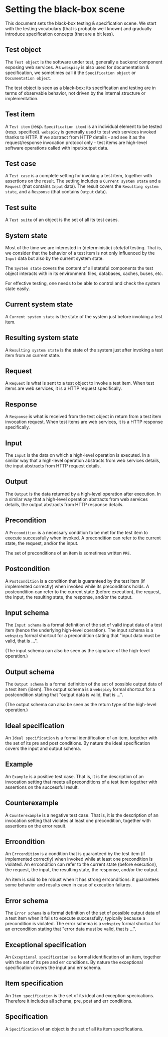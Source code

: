# Setting the black-box scene

This document sets the black-box testing & specification scene. We start with the testing vocabulary (that is probably well known) and gradually introduce specification concepts (that are a bit less).

## Test object

The `Test object` is the software under test, generally a backend component exposing web services. As `webspicy` is also used for documentation & specification, we sometimes call it the `Specification object` or `Documentation object`.

The test object is seen as a black-box: its specification and testing are in terms of observable behavior, not driven by the internal structure or implementation.

## Test item

A `Test item` (resp. `Specification item`) is an individual element to be tested (resp. specified). `webspicy` is generally used to test web services invoked thanks to HTTP. If we abstract from HTTP details - and see it as the request/response invocation protocol only - test items are high-level software operations called with input/output data.

## Test case

A `Test case` is a complete setting for invoking a test item, together with assertions on the result. The setting includes a `Current system state` and a `Request` (that contains `Input` data). The result covers the `Resulting system state`, and a `Response` (that contains `Output` data).

## Test suite

A `Test suite` of an object is the set of all its test cases.

## System state

Most of the time we are interested in (deterministic) *stateful* testing. That is, we consider that the behavior of a test item is not only influenced by the `Input` data but also by the current system state.

The `System state` covers the content of all stateful components the test object interacts with in its environment: files, databases, caches, buses, etc.

For effective testing, one needs to be able to control and check the system state easily.

## Current system state

A `Current system state` is the state of the system just before invoking a test item.

## Resulting system state

A `Resulting system state` is the state of the system just after invoking a test item from an current state.

## Request

A `Request` is what is sent to a test object to invoke a test item. When test items are web services, it is a HTTP request specifically.

## Response

A `Response` is what is received from the test object in return from a test item invocation request. When test items are web services, it is a HTTP response specifically.

## Input

The `Input` is the data on which a high-level operation is executed. In a similar way that a high-level operation abstracts from web services details, the input abstracts from HTTP request details.

## Output

The `Output` is the data returned by a high-level operation after execution. In a similar way that a high-level operation abstracts from web services details, the output abstracts from HTTP response details.

## Precondition

A `Precondition` is a necessary condition to be met for the test item to execute successfully when invoked. A precondition can refer to the current state, the request, and/or the input.

The set of preconditions of an item is sometimes written `PRE`.

## Postcondition

A `Postcondition` is a condition that is guaranteed by the test item (if implemented correctly) when invoked while its preconditions holds. A postcondition can refer to the current state (before execution), the request,  the input, the resulting state, the response, and/or the output.

## Input schema

The `Input schema` is a formal definition of the set of valid input data of a test item (hence the underlying high-level operation). The input schema is a `webspicy` formal shortcut for a precondition stating that "input data must be valid, that is ...".

(The input schema can also be seen as the signature of the high-level operation.)

## Output schema

The `Output schema` is a formal definition of the set of possible output data of a test item (idem). The output schema is a `webspicy` formal shortcut for a postcondition stating that "output data is valid, that is ...".

(The output schema can also be seen as the return type of the high-level operation.)

## Ideal specification

An `Ideal specification` is a formal identification of an item, together with the set of its pre and post conditions. By nature the ideal specification covers the input and output schema.

## Example

An `Example` is a positive test case. That is, it is the description of an invocation setting that meets all preconditions of a test item together with assertions on the successful result.

## Counterexample

A `Counterexample` is a negative test case. That is, it is the description of an invocation setting that violates at least one precondition, together with assertions on the error result.

## Errcondition

An `Errcondition` is a condition that is guaranteed by the test item (if implemented correctly) when invoked while at least one precondition is violated. An errcondition can refer to the current state (before execution), the request, the input, the resulting state, the response, and/or the output.

An item is said to be robust when it has strong errconditions: it guarantees some behavior and results even in case of execution failures.

## Error schema

The `Error schema` is a formal definition of the set of possible output data of a test item when it fails to execute successfully, typically because a precondition is violated. The error schema is a `webspicy` formal shortcut for an errcondition stating that "error data must be valid, that is ...".

## Exceptional specification

An `Exceptional specification` is a formal identification of an item, together with the set of its pre and err conditions. By nature the exceptional specification covers the input and err schema.

## Item specification

An `Item specification` is the set of its ideal and exception specications. Therefore it includes all schema, pre, post and err conditions.

## Specification

A `Specification` of an object is the set of all its item specifications.
